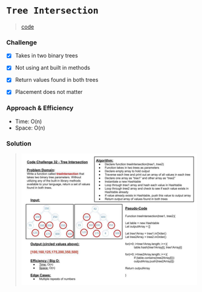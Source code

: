 # `Tree Intersection`

> [code](tree-intersection.test.js)

### Challenge

- [x] Takes in two binary trees

- [x] Not using ant built in methods

- [x] Return values found in both trees

- [x] Placement does not matter

### Approach & Efficiency

- Time: O(n)
- Space: O(n)

### Solution

> ![White board](../../whiteboards/tree-intersection.jpg)
